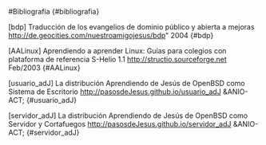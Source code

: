 #Bibliografía {#bibliografia}

[bdp] Traducción de los evangelios de dominio público y abierta a mejoras http://de.geocities.com/nuestroamigojesus/bdp" 2004 {#bdp}

[AALinux] Aprendiendo a aprender Linux: Guías para colegios con plataforma de referencia S-Helio 1.1 http://structio.sourceforge.net Feb/2003 {#AALinux}

[usuario_adJ] La distribución Aprendiendo de Jesús de OpenBSD como Sistema de Escritorio  <http://pasosdeJesus.github.io/usuario_adJ> &ANIO-ACT; {#usuario_adJ}

[servidor_adJ] La distribución Aprendiendo de Jesús de OpenBSD como Servidor y Cortafuegos <http://pasosdeJesus.github.io/servidor_adJ> &ANIO-ACT; {#servidor_adJ}



